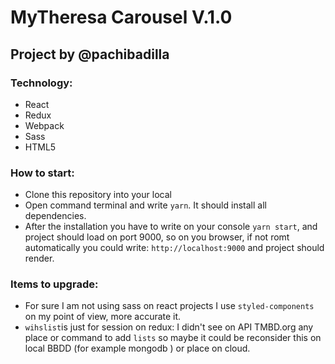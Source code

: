 # MyTheresa Carousel V.1.0

## Project by @pachibadilla

### Technology:

- React
- Redux
- Webpack
- Sass
- HTML5

### How to start:

- Clone this repository into your local
- Open command terminal and write `yarn`. It should install all dependencies.
- After the installation you have to write on your console `yarn start`, and
  project should load on port 9000, so on you browser, if not romt automatically you could write:
  `http://localhost:9000` and project should render.

### Items to upgrade: 
- For sure I am not using sass on react projects I use `styled-components` on my point of view, more accurate it.
- `wihslist`is just for session on redux: I didn't see on API TMBD.org any place or command to add `lists` so maybe it could be reconsider this on local BBDD (for example mongodb ) or place on cloud.
